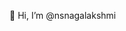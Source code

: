 👋 Hi, I’m @nsnagalakshmi


<!---
nsnagalakshmi/nsnagalakshmi is a ✨ special ✨ repository because its `README.md` (this file) appears on your GitHub profile.
You can click the Preview link to take a look at your changes.
--->
